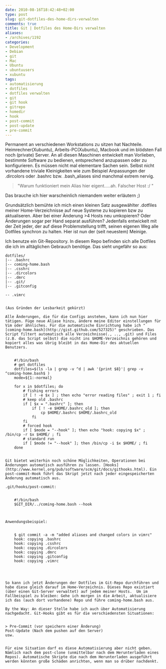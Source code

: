 ```yaml
---
date: 2010-08-16T18:42:48+02:00
type: post
slug: git-dotfiles-des-home-dirs-verwalten
comments: true
title: Git | Dotfiles des Home-Dirs verwalten
aliases:
- /archives/1192
categories:
- Development
- Debian
- git
- Mac
- Ubuntu
- ubuntuusers
- xubuntu
tags:
- automatisierung
- dotfiles
- dotfiles verwalten
- git
- git hook
- gitrepo
- homedir
- hook
- post-commit
- post-update
- pre-commit
---
```


Permanent an verschiedenen Workstations zu sitzen hat Nachteile. Heimrechner(Xubuntu), Arbeits-PC(Xubuntu), Macbook und im blödsten Fall noch (private) Server. An all diesen Maschinen entwickelt man Vorlieben, bestimmte Software zu bedienen, entsprechend anzupassen oder zu konfigurieren. Es müssen nicht mal elementare Sachen sein. Selbst nicht vorhandene triviale Kleinigkeiten wie zum Beispiel Anpassungen der .dircolors oder .bashrc bzw. .bash_aliases sind manchmal extrem nervig.


> "Warum funktioniert mein Alias hier eigent.....ah. Falscher Host :/ "


Das brauche ich hier warscheinlich niemandem weiter erläutern ;)

Grundsätzlich bemühte ich mich einen kleinen Satz ausgewählter .dotfiles meiner Home-Verzeichnisse auf neue Systeme zu kopieren bzw zu aktualiseren. Aber bei einer Änderung >4 Hosts neu umkopieren? Oder Änderungen sogar per Hand separat ausführen? Jedenfalls entwickelt mit der Zeit jeder, der auf diese Problemstellung trifft, seinen eigenen Weg alle Dotfiles synchron zu halten. Hier ist nun der (seit neuestem) Meinige.

Ich benutze ein Git-Repository. In diesem Repo befinden sich alle Dotfiles die ich im alltäglichen Gebrauch benötige. Das sieht ungefähr so aus:


    dotfiles/
    |-- .bashrc
    |-- coming-home.bash
    |-- .csshrc
    |-- .dircolors
    |-- .dmrc
    |-- .git/
    |-- .gitconfig
```
-- .vimrc


(Aus Gründen der Lesbarkeit gekürzt)

Alle Änderungen, die für die Configs anstehen, kann ich nun hier tätigen. Füge neue Aliase hinzu, ändere meine Editor einstellungen für Vim oder ähnliches. Für die automatische Einrichtung habe ich "[coming-home.bash](http://gist.github.com/527325)" geschrieben. Das Script filtert automatisch alle Verzeichnisse(., .., .git) und Files (z.B. das Script selbst) die nicht ins $HOME-Verzeichnis gehören und kopiert alles was übrig bleibt in das Home-Dir des aktuellen Benutzers.


    #!/bin/bash
    # get dotfiles
    dotfiles=$(ls -la | grep -v ^d | awk '{print $8}'| grep -v ^coming-home.bash$ )
    mode=${1:-normal}

    for x in $dotfiles; do
        # fishing errors
        if [ ! -e $x ] ; then echo "error reading files" ; exit 1 ; fi
        # keep old .bashrc
        if [ $x = ".bashrc" ]; then
            if [ ! -e $HOME/.bashrc_old ]; then
                cp $HOME/.bashrc $HOME/.bashrc_old
            fi
        fi
        # forced hook
        if [ $mode = "--hook" ]; then echo "hook: copying $x" ; /bin/cp -r $x $HOME/ ; fi
        # standard run
        if [ $mode != "--hook" ]; then /bin/cp -i $x $HOME/ ; fi
    done


Git bietet weiterhin noch schöne Möglichkeiten, Operationen bei Änderungen automatisch ausführen zu lassen. [Hooks](http://www.kernel.org/pub/software/scm/git/docs/githooks.html). Ein post-commit-Hook führt das Skript jetzt nach jeder eingespeicherten Änderung automatisch aus.

.git/hooks/post-commit:


    #!/bin/bash
    $GIT_DIR/../coming-home.bash --hook



Anwendungsbeispiel:


    $ git commit -a -m "added aliases and changed colors in vimrc"
    hook: copying .bashrc
    hook: copying .csshrc
    hook: copying .dircolors
    hook: copying .dmrc
    hook: copying .gitconfig
    hook: copying .vimrc




So kann ich jetzt Änderungen der Dotfiles im Git-Repo durchführen und habe diese gleich darauf im Home-Verzeichnis. Dieses Repo existiert (über einen Git-Server verwaltet) auf jedem meiner Hosts.  Um im Fallbeispiel zu bleiben: Gehe ich morgen in die Arbeit, aktualisiere ich das (auch dort vorhandene) Repo und führe coming-home.bash aus.

By the Way: An dieser Stelle habe ich auch über Automatisierung nachgedacht. Git-Hooks gibt es für die verschiedensten Situationen:


> Pre-Commit (vor speichern einer Änderung)
Post-Update (Nach dem pushen auf den Server)
usw.


Für eine Situation darf es diese Automatisierung aber nicht geben. Nämlich nach dem post-clone (unmittelbar nach dem Herunterladen eines Repos). Automatische Skripte die nach dem Herunterladen ausgeführt werden könnten große Schäden anrichten, wenn man so drüber nachdenkt.
